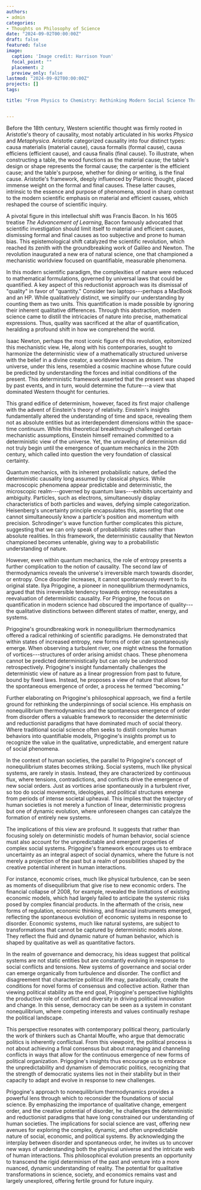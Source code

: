 ```yaml
---
authors:
- admin
categories:
- Thoughts on Philosophy of Science
date: "2024-09-02T00:00:00Z"
draft: false
featured: false
image:
  caption: 'Image credit: Harrison Youn'
  focal_point: ""
  placement: 2
  preview_only: false
lastmod: "2024-09-02T00:00:00Z"
projects: []
tags:

title: "From Physics to Chemistry: Rethinking Modern Social Science Through Scientific Paradigms"


---
```

Before the 18th century, Western scientific thought was firmly rooted in Aristotle's theory of causality, most notably articulated in his works *Physica* and *Metaphysica*. Aristotle categorized causality into four distinct types: causa materialis (material cause), causa formalis (formal cause), causa efficiens (efficient cause), and causa finalis (final cause). To illustrate, when constructing a table, the wood functions as the material cause; the table's design or shape represents the formal cause; the carpenter is the efficient cause; and the table's purpose, whether for dining or writing, is the final cause. Aristotle's framework, deeply influenced by Platonic thought, placed immense weight on the formal and final causes. These latter causes, intrinsic to the essence and purpose of phenomena, stood in sharp contrast to the modern scientific emphasis on material and efficient causes, which reshaped the course of scientific inquiry.

A pivotal figure in this intellectual shift was Francis Bacon. In his 1605 treatise *The Advancement of Learning*, Bacon famously advocated that scientific investigation should limit itself to material and efficient causes, dismissing formal and final causes as too subjective and prone to human bias. This epistemological shift catalyzed the scientific revolution, which reached its zenith with the groundbreaking work of Galileo and Newton. The revolution inaugurated a new era of natural science, one that championed a mechanistic worldview focused on quantifiable, measurable phenomena.

In this modern scientific paradigm, the complexities of nature were reduced to mathematical formulations, governed by universal laws that could be quantified. A key aspect of this reductionist approach was its dismissal of "quality" in favor of "quantity." Consider two laptops---perhaps a MacBook and an HP. While qualitatively distinct, we simplify our understanding by counting them as two units. This quantification is made possible by ignoring their inherent qualitative differences. Through this abstraction, modern science came to distill the intricacies of nature into precise, mathematical expressions. Thus, quality was sacrificed at the altar of quantification, heralding a profound shift in how we comprehend the world.

Isaac Newton, perhaps the most iconic figure of this revolution, epitomized this mechanistic view. He, along with his contemporaries, sought to harmonize the deterministic view of a mathematically structured universe with the belief in a divine creator, a worldview known as deism. The universe, under this lens, resembled a cosmic machine whose future could be predicted by understanding the forces and initial conditions of the present. This deterministic framework asserted that the present was shaped by past events, and in turn, would determine the future---a view that dominated Western thought for centuries.

This grand edifice of determinism, however, faced its first major challenge with the advent of Einstein's theory of relativity. Einstein's insights fundamentally altered the understanding of time and space, revealing them not as absolute entities but as interdependent dimensions within the space-time continuum. While this theoretical breakthrough challenged certain mechanistic assumptions, Einstein himself remained committed to a deterministic view of the universe. Yet, the unraveling of determinism did not truly begin until the emergence of quantum mechanics in the 20th century, which called into question the very foundation of classical certainty.

Quantum mechanics, with its inherent probabilistic nature, defied the deterministic causality long assumed by classical physics. While macroscopic phenomena appear predictable and deterministic, the microscopic realm---governed by quantum laws---exhibits uncertainty and ambiguity. Particles, such as electrons, simultaneously display characteristics of both particles and waves, defying simple categorization. Heisenberg's uncertainty principle encapsulates this, asserting that one cannot simultaneously know a particle's position and momentum with precision. Schrodinger's wave function further complicates this picture, suggesting that we can only speak of probabilistic states rather than absolute realities. In this framework, the deterministic causality that Newton championed becomes untenable, giving way to a probabilistic understanding of nature.

However, even within quantum mechanics, the role of entropy presents a further complication to the notion of causality. The second law of thermodynamics reveals the universe's irreversible march towards disorder, or entropy. Once disorder increases, it cannot spontaneously revert to its original state. Ilya Prigogine, a pioneer in nonequilibrium thermodynamics, argued that this irreversible tendency towards entropy necessitates a reevaluation of deterministic causality. For Prigogine, the focus on quantification in modern science had obscured the importance of quality---the qualitative distinctions between different states of matter, energy, and systems.

Prigogine's groundbreaking work in nonequilibrium thermodynamics offered a radical rethinking of scientific paradigms. He demonstrated that within states of increased entropy, new forms of order can spontaneously emerge. When observing a turbulent river, one might witness the formation of vortices---structures of order arising amidst chaos. These phenomena cannot be predicted deterministically but can only be understood retrospectively. Prigogine's insight fundamentally challenges the deterministic view of nature as a linear progression from past to future, bound by fixed laws. Instead, he proposes a view of nature that allows for the spontaneous emergence of order, a process he termed "becoming."

Further elaborating on Prigogine's philosophical approach, we find a fertile ground for rethinking the underpinnings of social science. His emphasis on nonequilibrium thermodynamics and the spontaneous emergence of order from disorder offers a valuable framework to reconsider the deterministic and reductionist paradigms that have dominated much of social theory. Where traditional social science often seeks to distill complex human behaviors into quantifiable models, Prigogine's insights prompt us to recognize the value in the qualitative, unpredictable, and emergent nature of social phenomena.

In the context of human societies, the parallel to Prigogine's concept of nonequilibrium states becomes striking. Social systems, much like physical systems, are rarely in stasis. Instead, they are characterized by continuous flux, where tensions, contradictions, and conflicts drive the emergence of new social orders. Just as vortices arise spontaneously in a turbulent river, so too do social movements, ideologies, and political structures emerge from periods of intense societal upheaval. This implies that the trajectory of human societies is not merely a function of linear, deterministic progress but one of dynamic evolution, where unforeseen changes can catalyze the formation of entirely new systems.

The implications of this view are profound. It suggests that rather than focusing solely on deterministic models of human behavior, social science must also account for the unpredictable and emergent properties of complex social systems. Prigogine's framework encourages us to embrace uncertainty as an integral aspect of social dynamics, where the future is not merely a projection of the past but a realm of possibilities shaped by the creative potential inherent in human interactions.

For instance, economic crises, much like physical turbulence, can be seen as moments of disequilibrium that give rise to new economic orders. The financial collapse of 2008, for example, revealed the limitations of existing economic models, which had largely failed to anticipate the systemic risks posed by complex financial products. In the aftermath of the crisis, new forms of regulation, economic thinking, and financial instruments emerged, reflecting the spontaneous evolution of economic systems in response to disorder. Economic systems, much like natural systems, are subject to transformations that cannot be captured by deterministic models alone. They reflect the fluid and dynamic nature of human behavior, which is shaped by qualitative as well as quantitative factors.


In the realm of governance and democracy, his ideas suggest that political systems are not static entities but are constantly evolving in response to social conflicts and tensions. New systems of governance and social order can emerge organically from turbulence and disorder. The conflict and disagreement that characterize political life may, paradoxically, create the conditions for novel forms of consensus and collective action. Rather than viewing political stability as the end goal, Prigogine's perspective highlights the productive role of conflict and diversity in driving political innovation and change. In this sense, democracy can be seen as a system in constant nonequilibrium, where competing interests and values continually reshape the political landscape.

This perspective resonates with contemporary political theory, particularly the work of thinkers such as Chantal Mouffe, who argue that democratic politics is inherently conflictual. From this viewpoint, the political process is not about achieving a final consensus but about managing and channeling conflicts in ways that allow for the continuous emergence of new forms of political organization. Prigogine's insights thus encourage us to embrace the unpredictability and dynamism of democratic politics, recognizing that the strength of democratic systems lies not in their stability but in their capacity to adapt and evolve in response to new challenges.

Prigogine's approach to nonequilibrium thermodynamics provides a powerful lens through which to reconsider the foundations of social science. By emphasizing the importance of qualitative change, emergent order, and the creative potential of disorder, he challenges the deterministic and reductionist paradigms that have long constrained our understanding of human societies. The implications for social science are vast, offering new avenues for exploring the complex, dynamic, and often unpredictable nature of social, economic, and political systems. By acknowledging the interplay between disorder and spontaneous order, he invites us to uncover new ways of understanding both the physical universe and the intricate web of human interactions. This philosophical evolution presents an opportunity to transcend the rigid determinism of the past and venture into a more nuanced, dynamic understanding of reality. The potential for qualitative transformations in science, society, and economics remains vast and largely unexplored, offering fertile ground for future inquiry.

